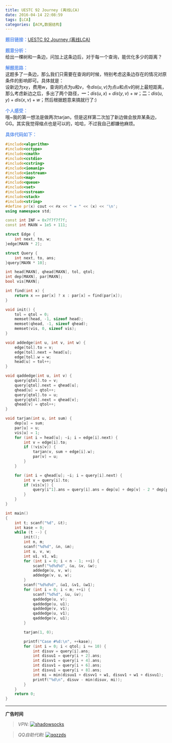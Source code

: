 ```yaml
---
title: UESTC 92 Journey (离线LCA)
date: 2016-04-14 22:08:59
tags: [LCA]
categories: [ACM,数据结构]
---
```


<font color="#6495ED">**题目链接：**</font>[UESTC 92 Journey (离线LCA)](http://acm.uestc.edu.cn/#/problem/show/92)

<font color="#6495ED">**题意分析：**</font>  
给出一棵树和一条边，问加上这条边后，对于每一个查询，能优化多少的距离？
<!--more-->

<font color="#6495ED">**解题思路：**</font>  
这题多了一条边，那么我们只需要在查询的时候，特别考虑这条边存在的情况对原条件的影响即可。具体就是：  
设新边为xy，费用w，查询的点为u和v，令$dis(u,v)$为点u和点v的树上最短距离，那么考虑新边之后，多出了两个路径，**一：**$dis(u,x) + dis(y,v) + w$；**二：**$dis(u,y) + dis(x,v) + w$；然后根据题意来搞就行了:)

<font color="#6495ED">**个人感受：**</font>  
哦~我的第一想法是做两次tarjan，但是这样第二次加了新边做会放弃某条边，GG。其实我觉得缩点也是可以的，哈哈，不过我自己都嫌他麻烦。

<font color="#6495ED">**具体代码如下：**</font>

``` c++
#include<algorithm>
#include<cctype>
#include<cmath>
#include<cstdio>
#include<cstring>
#include<iomanip>
#include<iostream>
#include<map>
#include<queue>
#include<set>
#include<sstream>
#include<stack>
#include<string>
#define pr(x) cout << #x << " = " << (x) << '\n';
using namespace std;

const int INF = 0x7f7f7f7f;
const int MAXN = 1e5 + 111;

struct Edge {
    int next, to, w;
}edge[MAXN * 2];

struct Query {
    int next, to, ans;
}query[MAXN * 10];

int head[MAXN], qhead[MAXN], tol, qtol;
int dep[MAXN], par[MAXN];
bool vis[MAXN];

int find(int x) {
    return x == par[x] ? x : par[x] = find(par[x]);
}

void init() {
    tol = qtol = 0;
    memset(head, -1, sizeof head);
    memset(qhead, -1, sizeof qhead);
    memset(vis, 0, sizeof vis);
}

void addedge(int u, int v, int w) {
    edge[tol].to = v;
    edge[tol].next = head[u];
    edge[tol].w = w;
    head[u] = tol++;
}

void qaddedge(int u, int v) {
    query[qtol].to = v;
    query[qtol].next = qhead[u];
    qhead[u] = qtol++;
    query[qtol].to = u;
    query[qtol].next = qhead[v];
    qhead[v] = qtol++;
}

void tarjan(int u, int sum) {
    dep[u] = sum;
    par[u] = u;
    vis[u] = 1;
    for (int i = head[u]; ~i; i = edge[i].next) {
        int v = edge[i].to;
        if (!vis[v]) {
            tarjan(v, sum + edge[i].w);
            par[v] = u;
        }
    }

    for (int i = qhead[u]; ~i; i = query[i].next) {
        int v = query[i].to;
        if (vis[v]) {
            query[i^1].ans = query[i].ans = dep[u] + dep[v] - 2 * dep[par[find(v)]];
        }
    }
}

int main()
{
    int t; scanf("%d", &t);
    int kase = 0;
    while (t --) {
        init();
        int n, m;
        scanf("%d%d", &n, &m);
        int u, v, w;
        int u1, v1, w1;
        for (int i = 0; i < n - 1; ++i) {
            scanf("%d%d%d", &u, &v, &w);
            addedge(u, v, w);
            addedge(v, u, w);
        }
        scanf("%d%d%d", &u1, &v1, &w1);
        for (int i = 0; i < m; ++i) {
            scanf("%d%d", &u, &v);
            qaddedge(u, v);
            qaddedge(u, u1);
            qaddedge(v, v1);
            qaddedge(u, v1);
            qaddedge(v, u1);
        }

        tarjan(1, 0);

        printf("Case #%d:\n", ++kase);
        for (int i = 0; i < qtol; i += 10) {
            int disuv = query[i].ans;
            int disuu1 = query[i + 2].ans;
            int disvv1 = query[i + 4].ans;
            int disuv1 = query[i + 6].ans;
            int disvu1 = query[i + 8].ans;
            int mi = min(disuu1 + disvv1 + w1, disuv1 + w1 + disvu1);
            printf("%d\n", disuv - min(disuv, mi));
        }
    }
    return 0;
}
```


---

**广告时间**

> *VPN*: <a href="https://portal.shadowsocks.la/aff.php?aff=11951" target="_blank">![shadowsocks](https://github.com/GooZy/GooZy.github.io/blob/hexo/source/images/shadowsocks.png?raw=true)</a>

> *QQ自助代刷*: <a href="http://qqzzds.hxcvb.com/" target="_blank">![qqzzds](https://github.com/GooZy/GooZy.github.io/blob/hexo/source/images/qqzzds.png?raw=true)</a>

